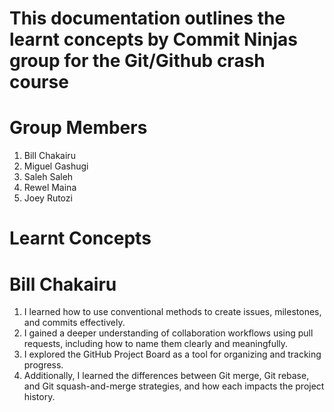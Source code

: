 # This documentation outlines the learnt concepts by Commit Ninjas group for the Git/Github crash course

# Group Members
1. Bill Chakairu
2. Miguel Gashugi
3. Saleh Saleh
4. Rewel Maina
5. Joey Rutozi

# Learnt Concepts
# Bill Chakairu
1. I learned how to use conventional methods to create issues, milestones, and commits effectively.
2. I gained a deeper understanding of collaboration workflows using pull requests, including how to name them clearly and meaningfully.
3. I explored the GitHub Project Board as a tool for organizing and tracking progress.
4. Additionally, I learned the differences between Git merge, Git rebase, and Git squash-and-merge strategies, and how each impacts the project history.